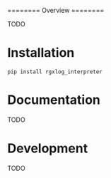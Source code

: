 ======== Overview ========

TODO


Installation
============

    pip install rgxlog_interpreter

Documentation
=============


TODO


Development
===========


TODO
